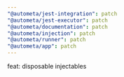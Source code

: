 ```yaml
---
"@autometa/jest-integration": patch
"@autometa/jest-executor": patch
"@autometa/documentation": patch
"@autometa/injection": patch
"@autometa/runner": patch
"@autometa/app": patch
---
```


feat: disposable injectables
